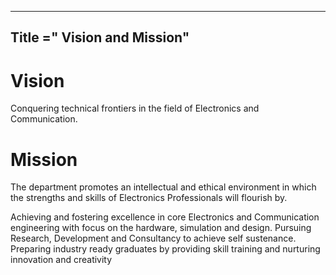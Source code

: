 ------------------------------------
Title =" Vision and Mission"
------------------------------------
# Vision
<p> Conquering technical frontiers in the field of Electronics and Communication.</p>

# Mission
The department promotes an intellectual and ethical environment in which the strengths and skills of Electronics Professionals will flourish by.

Achieving and fostering excellence in core Electronics and Communication engineering with focus on the hardware, simulation and design.
Pursuing Research, Development and Consultancy to achieve self sustenance.
Preparing industry ready graduates by providing skill training and nurturing innovation and creativity
